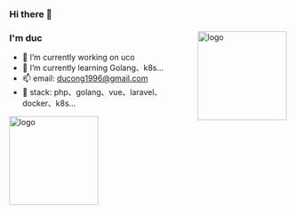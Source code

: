 ### Hi there 👋

<!--
**DuC-cnZj/Duc-Cnzj** is a ✨ _special_ ✨ repository because its `README.md` (this file) appears on your GitHub profile.

Here are some ideas to get you started:

- 🔭 I’m currently working on ...
- 🌱 I’m currently learning ...
- 👯 I’m looking to collaborate on ...
- 🤔 I’m looking for help with ...
- 💬 Ask me about ...
- 📫 How to reach me: ...
- 😄 Pronouns: ...
- ⚡ Fun fact: ...
-->


<img src="https://github-readme-stats.vercel.app/api?username=Duc-Cnzj&show_icons=true" alt="logo" height="160" align="right" style="margin: 5px; margin-bottom: 20px;" />

### I'm duc

- 🔭 I’m currently working on uco
- 🌱 I’m currently learning Golang、k8s...
- 📫 email: ducong1996@gmail.com
- 🍭 stack: php、golang、vue、laravel、docker、k8s...


<img src="https://github-profile-trophy.vercel.app/?username=Duc-Cnzj&theme=flat&column=7" alt="logo" height="160" align="center" style="margin: auto; margin-bottom: 20px;" />

